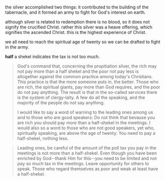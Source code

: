 the silver accomplished two things: it contributed
to the building of the tabernacle, and it formed
an army to fight for God's interest on earth.

although silver is related to redemption there is
no blood, so it does not signify the crucified
Christ. rather this silver was a heave offering,
which signifies the ascended Christ. this is the
highest experience of Christ.

we all need to reach the spiritual age of twenty
so we can be drafted to fight in the army.

**half** a shekel indicates the tax is not too much.

> God's command that, concerning the propitiation silver, the rich may not pay more than a half shekel and the poor not pay less is altogether against the common practice among today's Christians. This practice is that the more someone puts in, the better. Those who are rich, the spiritual giants, pay more than God requires, and the poor do not pay anything. The result is that in the so-called services there is the system of clergy-laity. A few do all the speaking, and the majority of the people do not say anything.
>
> I would like to say a word of warning to the leading ones among us and to those who are good speakers: Do not think that bevause you are rich you should pay more than a half-shekel in the meetings. I would also so a word to those who are not good speakers, yet who, spiritually speaking, are above the age of twenty: You need to pay a half-shekel, nothing less.

> Leading ones, be careful of the amount of the poll tax you pay in the meetings is not more than a half-shekel. Even though you have been enriched by God--thank Him for this--you need to be limited and not pay so much tax in the meetings. Leave opportunity for others to speak. Those who regard themselves as poor and weak at least have a half-shekel.
